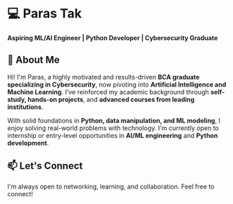 # 💻 Paras Tak

**Aspiring ML/AI Engineer | Python Developer | Cybersecurity Graduate**

## 🧠 About Me

Hi! I'm Paras, a highly motivated and results-driven **BCA graduate specializing in Cybersecurity**, now pivoting into **Artificial Intelligence and Machine Learning**. I've reinforced my academic background through **self-study, hands-on projects**, and **advanced courses from leading institutions**.

With solid foundations in **Python, data manipulation, and ML modeling**, I enjoy solving real-world problems with technology. I'm currently open to internship or entry-level opportunities in **AI/ML engineering** and **Python development**.


## 📫 Let's Connect

I'm always open to networking, learning, and collaboration. Feel free to connect!
